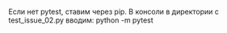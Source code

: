 Если нет pytest, ставим через pip. В консоли в директории с test_issue_02.py вводим: python -m pytest 
